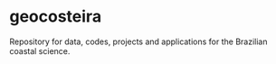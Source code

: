 # geocosteira
Repository for data, codes, projects and applications for the Brazilian coastal science.
